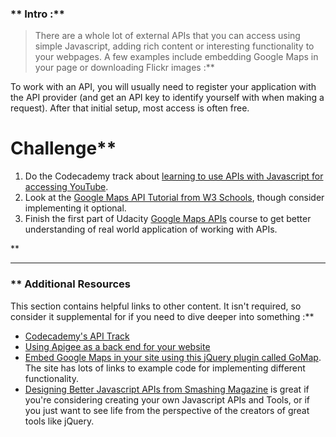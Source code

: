 ### ** Intro :** 
>There are a whole lot of external APIs that you can access using simple Javascript, adding rich content or interesting functionality to your webpages. A few examples include embedding Google Maps in your page or downloading Flickr images :**

To work with an API, you will usually need to register your application with the API provider (and get an API key to identify yourself with when making a request).  After that initial setup, most access is often free.
# Challenge** <div class="lesson-content__panel" markdown="1">
1. Do the Codecademy track about [learning to use APIs with Javascript for accessing YouTube](http://www.codecademy.com/tracks/youtube).
2. Look at the [Google Maps API Tutorial from W3 Schools](https://www.w3schools.com/graphics/google_maps_intro.asp), though consider implementing it optional.
3. Finish the first part of Udacity [Google Maps APIs](https://www.udacity.com/course/google-maps-apis--ud864) course to get better understanding of real world application of working with APIs.
</div>** 

---


### ** Additional Resources
This section contains helpful links to other content. It isn't required, so consider it supplemental for if you need to dive deeper into something :**



* [Codecademy's API Track](https://www.codecademy.com/apis)
* [Using Apigee as a back end for your website](http://www.codecademy.com/tracks/apigee)
* [Embed Google Maps in your site using this jQuery plugin called GoMap](http://www.pittss.lv/jquery/gomap/).  The site has lots of links to example code for implementing different functionality.
* [Designing Better Javascript APIs from Smashing Magazine](http://coding.smashingmagazine.com/2012/10/09/designing-javascript-apis-usability/) is great if you're considering creating your own Javascript APIs and Tools, or if you just want to see life from the perspective of the creators of great tools like jQuery.
